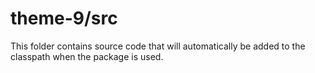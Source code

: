 # theme-9/src

This folder contains source code that will automatically be added to the classpath when
the package is used.

